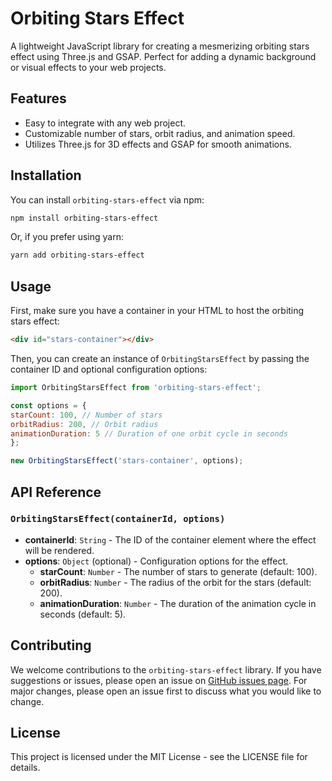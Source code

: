 # Orbiting Stars Effect

A lightweight JavaScript library for creating a mesmerizing orbiting stars effect using Three.js and GSAP. Perfect for adding a dynamic background or visual effects to your web projects.

## Features

- Easy to integrate with any web project.
- Customizable number of stars, orbit radius, and animation speed.
- Utilizes Three.js for 3D effects and GSAP for smooth animations.

## Installation

You can install `orbiting-stars-effect` via npm:

```bash
npm install orbiting-stars-effect
```

Or, if you prefer using yarn:

```bash
yarn add orbiting-stars-effect
```

## Usage

First, make sure you have a container in your HTML to host the orbiting stars effect:

```html
<div id="stars-container"></div>
```

Then, you can create an instance of `OrbitingStarsEffect` by passing the container ID and optional configuration options:

```javascript
import OrbitingStarsEffect from 'orbiting-stars-effect';

const options = {
starCount: 100, // Number of stars
orbitRadius: 200, // Orbit radius
animationDuration: 5 // Duration of one orbit cycle in seconds
};

new OrbitingStarsEffect('stars-container', options);
```

## API Reference

### `OrbitingStarsEffect(containerId, options)`

- **containerId**: `String` - The ID of the container element where the effect will be rendered.
- **options**: `Object` (optional) - Configuration options for the effect.
    - **starCount**: `Number` - The number of stars to generate (default: 100).
    - **orbitRadius**: `Number` - The radius of the orbit for the stars (default: 200).
    - **animationDuration**: `Number` - The duration of the animation cycle in seconds (default: 5).

## Contributing

We welcome contributions to the `orbiting-stars-effect` library. If you have suggestions or issues, please open an issue on [GitHub issues page](#). For major changes, please open an issue first to discuss what you would like to change.

## License

This project is licensed under the MIT License - see the LICENSE file for details.
